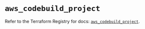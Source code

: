 # `aws_codebuild_project`

Refer to the Terraform Registry for docs: [`aws_codebuild_project`](https://registry.terraform.io/providers/hashicorp/aws/5.48.0/docs/resources/codebuild_project).
